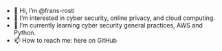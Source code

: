 - 👋 Hi, I’m @frans-rosti
- 👀 I’m interested in cyber security, online privacy, and cloud computing.
- 🌱 I’m currently learning cyber security general practices, AWS and Python.
- 📫 How to reach me: here on GitHub

<!---
frans-rosti/frans-rosti is a ✨ special ✨ repository because its `README.md` (this file) appears on your GitHub profile.
You can click the Preview link to take a look at your changes.
--->
